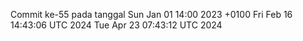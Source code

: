 Commit ke-55 pada tanggal Sun Jan 01 14:00 2023 +0100
Fri Feb 16 14:43:06 UTC 2024
Tue Apr 23 07:43:12 UTC 2024
